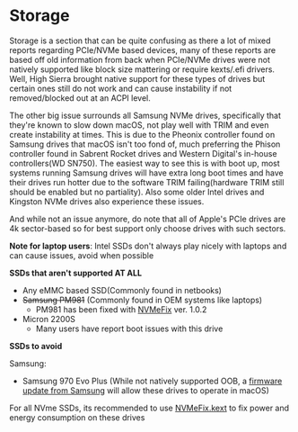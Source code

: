 # Storage

Storage is a section that can be quite confusing as there a lot of mixed reports regarding PCIe/NVMe based devices, many of these reports are based off old information from back when PCIe/NVMe drives were not natively supported like block size mattering or require kexts/.efi drivers. Well, High Sierra brought native support for these types of drives but certain ones still do not work and can cause instability if not removed/blocked out at an ACPI level. 

The other big issue surrounds all Samsung NVMe drives, specifically that they're known to slow down macOS, not play well with TRIM and even create instability at times. This is due to the Pheonix controller found on Samsung drives that macOS isn't too fond of, much preferring the Phison controller found in Sabrent Rocket drives and Western Digital's in-house controllers(WD SN750). The easiest way to see this is with boot up, most systems running Samsung drives will have extra long boot times and have their drives run hotter due to the software TRIM failing(hardware TRIM still should be enabled but no partiality). Also some older Intel drives and Kingston NVMe drives also experience these issues.

And while not an issue anymore, do note that all of Apple's PCIe drives are 4k sector-based so for best support only choose drives with such sectors.

**Note for laptop users**: Intel SSDs don't always play nicely with laptops and can cause issues, avoid when possible

**SSDs that aren't supported AT ALL**

* Any eMMC based SSD(Commonly found in netbooks)
* ~~Samsung PM981~~ (Commonly found in OEM systems like laptops)
   * PM981 has been fixed with [NVMeFix](https://github.com/acidanthera/NVMeFix/releases) ver. 1.0.2
* Micron 2200S
   * Many users have report boot issues with this drive

**SSDs to avoid**

Samsung:
* Samsung 970 Evo Plus (While not natively supported OOB, a [firmware update from Samsung](https://www.samsung.com/semiconductor/minisite/ssd/download/tools/) will allow these drives to operate in macOS)

For all NVme SSDs, its recommended to use [NVMeFix.kext](https://github.com/acidanthera/NVMeFix) to fix power and energy consumption on these drives
